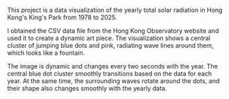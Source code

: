 This project is a data visualization of the yearly total solar radiation in Hong Kong's King's Park from 1978 to 2025.

I obtained the CSV data file from the Hong Kong Observatory website and used it to create a dynamic art piece. The visualization shows a central cluster of jumping blue dots and pink, radiating wave lines around them, which looks like a fountain.

The image is dynamic and changes every two seconds with the year. The central blue dot cluster smoothly transitions based on the data for each year. At the same time, the surrounding waves rotate around the dots, and their shape also changes smoothly with the yearly data.
